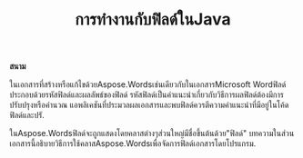 ﻿---
title: การทำงานกับฟิลด์ในJava
second_title: Aspose.WordsสำหรับJava
articleTitle: การทำงานกับฟิลด์
linktitle: การทำงานกับฟิลด์
description: "รู้เบื้องต้นเกี่ยวกับคุณลักษณะฟิลด์ในAspose.WordsสำหรับJava."
type: docs
weight: 370
url: /th/java/working-with-fields/
timestamp: 2024-01-27-14-07-04
---

**สนาม**

ในเอกสารที่สร้างหรือแก้ไขด้วยAspose.Wordsเช่นเดียวกับในเอกสารMicrosoft Wordฟิลด์ประกอบด้วยรหัสฟิลด์และผลลัพธ์ของฟิลด์ รหัสฟิลด์เป็นคำแนะนำเกี่ยวกับวิธีการผลฟิลด์ต้องมีการปรับปรุงหรือคำนวณ แอพลิเคชันที่ประมวลผลเอกสารและพบฟิลด์ควรตีความคำแนะนำที่มีอยู่ในโค้ดฟิลด์และปรั.

ในAspose.Wordsฟิลด์จะถูกแสดงโดยคลาสต่างๆส่วนใหญ่มีชื่อขึ้นต้นด้วย"ฟิลด์" บทความในส่วนเอกสารนี้อธิบายวิธีการใช้คลาสAspose.Wordsเพื่อจัดการฟิลด์เอกสารโดยโปรแกรม.
